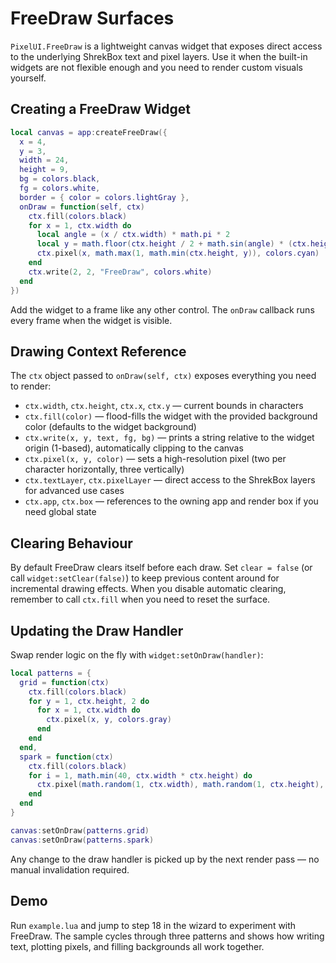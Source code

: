 # FreeDraw Surfaces

`PixelUI.FreeDraw` is a lightweight canvas widget that exposes direct access to the underlying ShrekBox text and pixel layers. Use it when the built-in widgets are not flexible enough and you need to render custom visuals yourself.

## Creating a FreeDraw Widget

```lua
local canvas = app:createFreeDraw({
  x = 4,
  y = 3,
  width = 24,
  height = 9,
  bg = colors.black,
  fg = colors.white,
  border = { color = colors.lightGray },
  onDraw = function(self, ctx)
    ctx.fill(colors.black)
    for x = 1, ctx.width do
      local angle = (x / ctx.width) * math.pi * 2
      local y = math.floor(ctx.height / 2 + math.sin(angle) * (ctx.height / 3))
      ctx.pixel(x, math.max(1, math.min(ctx.height, y)), colors.cyan)
    end
    ctx.write(2, 2, "FreeDraw", colors.white)
  end
})
```

Add the widget to a frame like any other control. The `onDraw` callback runs every frame when the widget is visible.

## Drawing Context Reference

The `ctx` object passed to `onDraw(self, ctx)` exposes everything you need to render:

- `ctx.width`, `ctx.height`, `ctx.x`, `ctx.y` — current bounds in characters
- `ctx.fill(color)` — flood-fills the widget with the provided background color (defaults to the widget background)
- `ctx.write(x, y, text, fg, bg)` — prints a string relative to the widget origin (1-based), automatically clipping to the canvas
- `ctx.pixel(x, y, color)` — sets a high-resolution pixel (two per character horizontally, three vertically)
- `ctx.textLayer`, `ctx.pixelLayer` — direct access to the ShrekBox layers for advanced use cases
- `ctx.app`, `ctx.box` — references to the owning app and render box if you need global state

## Clearing Behaviour

By default FreeDraw clears itself before each draw. Set `clear = false` (or call `widget:setClear(false)`) to keep previous content around for incremental drawing effects. When you disable automatic clearing, remember to call `ctx.fill` when you need to reset the surface.

## Updating the Draw Handler

Swap render logic on the fly with `widget:setOnDraw(handler)`:

```lua
local patterns = {
  grid = function(ctx)
    ctx.fill(colors.black)
    for y = 1, ctx.height, 2 do
      for x = 1, ctx.width do
        ctx.pixel(x, y, colors.gray)
      end
    end
  end,
  spark = function(ctx)
    ctx.fill(colors.black)
    for i = 1, math.min(40, ctx.width * ctx.height) do
      ctx.pixel(math.random(1, ctx.width), math.random(1, ctx.height), colors.yellow)
    end
  end
}

canvas:setOnDraw(patterns.grid)
canvas:setOnDraw(patterns.spark)
```

Any change to the draw handler is picked up by the next render pass — no manual invalidation required.

## Demo

Run `example.lua` and jump to step 18 in the wizard to experiment with FreeDraw. The sample cycles through three patterns and shows how writing text, plotting pixels, and filling backgrounds all work together.
